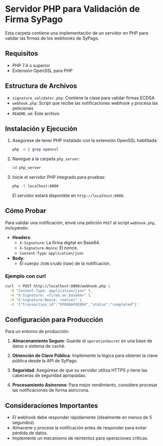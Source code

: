 # Servidor PHP para Validación de Firma SyPago

Esta carpeta contiene una implementación de un servidor en PHP para validar las firmas de los webhooks de SyPago.

## Requisitos

- PHP 7.4 o superior
- Extensión OpenSSL para PHP

## Estructura de Archivos

- `signature_validator.php`: Contiene la clase para validar firmas ECDSA
- `webhook.php`: Script que recibe las notificaciones webhook y procesa las peticiones
- `README.md`: Este archivo

## Instalación y Ejecución

1. Asegúrese de tener PHP instalado con la extensión OpenSSL habilitada:
   ```bash
   php -m | grep openssl
   ```

2. Navegue a la carpeta `php_server`:
   ```bash
   cd php_server
   ```

3. Inicie el servidor PHP integrado para pruebas:
   ```bash
   php -S localhost:8000
   ```

   El servidor estará disponible en `http://localhost:8000`.

## Cómo Probar

Para validar una notificación, envíe una petición `POST` al script `webhook.php`, incluyendo:

- **Headers**:
  - `X-Signature`: La firma digital en Base64.
  - `X-Signature-Nonce`: El nonce.
  - `Content-Type`: `application/json`
- **Body**:
  - El cuerpo `JSON` crudo (raw) de la notificación.

### Ejemplo con curl

```bash
curl -X POST http://localhost:8000/webhook.php \
  -H "Content-Type: application/json" \
  -H "X-Signature: <firma_en_base64>" \
  -H "X-Signature-Nonce: <nonce>" \
  -d '{"transaction_id":"EF806AFEE804","status":"completed"}'
```

## Configuración para Producción

Para un entorno de producción:

1. **Almacenamiento Seguro**: Guarde el `operationSecret` en una base de datos o sistema de caché.

2. **Obtención de Clave Pública**: Implemente la lógica para obtener la clave pública desde la API de SyPago.

3. **Seguridad**: Asegúrese de que su servidor utiliza HTTPS y tiene las cabeceras de seguridad apropiadas.

4. **Procesamiento Asíncrono**: Para mejor rendimiento, considere procesar las notificaciones de forma asíncrona.

## Consideraciones Importantes

- El webhook debe responder rápidamente (idealmente en menos de 5 segundos).
- Almacene y procese la notificación antes de responder para evitar pérdida de datos.
- Implemente un mecanismo de reintentos para operaciones críticas.
